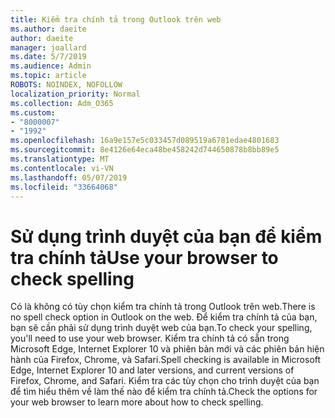 ```yaml
---
title: Kiểm tra chính tả trong Outlook trên web
ms.author: daeite
author: daeite
manager: joallard
ms.date: 5/7/2019
ms.audience: Admin
ms.topic: article
ROBOTS: NOINDEX, NOFOLLOW
localization_priority: Normal
ms.collection: Adm_O365
ms.custom:
- "8000007"
- "1992"
ms.openlocfilehash: 16a9e157e5c033457d089519a6781edae4801683
ms.sourcegitcommit: 8e4126e64eca48be458242d744650878b8bb89e5
ms.translationtype: MT
ms.contentlocale: vi-VN
ms.lasthandoff: 05/07/2019
ms.locfileid: "33664068"
---
```

# <a name="use-your-browser-to-check-spelling"></a><span data-ttu-id="bcf80-102">Sử dụng trình duyệt của bạn để kiểm tra chính tả</span><span class="sxs-lookup"><span data-stu-id="bcf80-102">Use your browser to check spelling</span></span>

<span data-ttu-id="bcf80-103">Có là không có tùy chọn kiểm tra chính tả trong Outlook trên web.</span><span class="sxs-lookup"><span data-stu-id="bcf80-103">There is no spell check option in Outlook on the web.</span></span> <span data-ttu-id="bcf80-104">Để kiểm tra chính tả của bạn, bạn sẽ cần phải sử dụng trình duyệt web của bạn.</span><span class="sxs-lookup"><span data-stu-id="bcf80-104">To check your spelling, you'll need to use your web browser.</span></span> <span data-ttu-id="bcf80-105">Kiểm tra chính tả có sẵn trong Microsoft Edge, Internet Explorer 10 và phiên bản mới và các phiên bản hiện hành của Firefox, Chrome, và Safari.</span><span class="sxs-lookup"><span data-stu-id="bcf80-105">Spell checking is available in Microsoft Edge, Internet Explorer 10 and later versions, and current versions of Firefox, Chrome, and Safari.</span></span> <span data-ttu-id="bcf80-106">Kiểm tra các tùy chọn cho trình duyệt của bạn để tìm hiểu thêm về làm thế nào để kiểm tra chính tả.</span><span class="sxs-lookup"><span data-stu-id="bcf80-106">Check the options for your web browser to learn more about how to check spelling.</span></span>